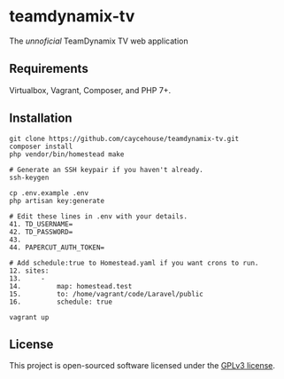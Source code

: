 # teamdynamix-tv

The _unnoficial_ TeamDynamix TV web application

## Requirements

Virtualbox, Vagrant, Composer, and PHP 7+.

## Installation

```
git clone https://github.com/caycehouse/teamdynamix-tv.git
composer install
php vendor/bin/homestead make

# Generate an SSH keypair if you haven't already.
ssh-keygen

cp .env.example .env
php artisan key:generate

# Edit these lines in .env with your details.
41. TD_USERNAME=
42. TD_PASSWORD=
43.
44. PAPERCUT_AUTH_TOKEN=

# Add schedule:true to Homestead.yaml if you want crons to run.
12. sites:
13.     -
14.         map: homestead.test
15.         to: /home/vagrant/code/Laravel/public
16.         schedule: true

vagrant up
```

## License

This project is open-sourced software licensed under the [GPLv3 license](https://opensource.org/licenses/GPL-3.0).
